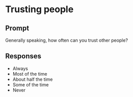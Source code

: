 # Trusting people

## Prompt
Generally speaking, how often can you trust other people?

## Responses
- Always
- Most of the time
- About half the time
- Some of the time
- Never
